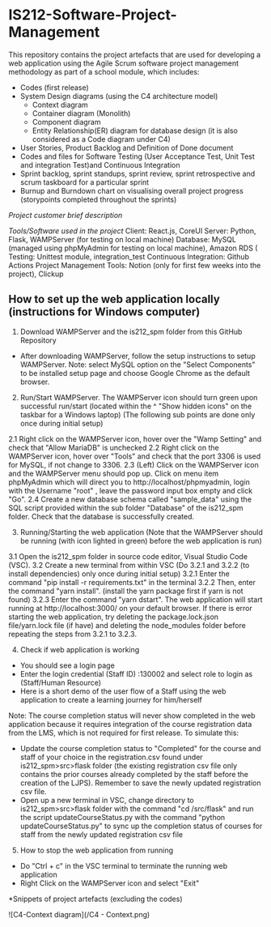 # IS212-Software-Project-Management

This repository contains the project artefacts that are used for developing a web application using the Agile Scrum software project management methodology as part of a school module, which includes:
- Codes (first release)
- System Design diagrams (using the C4 architecture model)
  - Context diagram
  - Container diagram (Monolith) 
  - Component diagram
  - Entity Relationship(ER) diagram for database design (it is also considered as a Code diagram under C4)
- User Stories, Product Backlog and Definition of Done document
- Codes and files for Software Testing (User Acceptance Test, Unit Test and integration Test)and Continuous Integration 
- Sprint backlog, sprint standups, sprint review, sprint retrospective and scrum taskboard for a particular sprint
- Burnup and Burndown chart on visualising overall project progress (storypoints completed throughout the sprints)

*Project customer brief description*


*Tools/Software used in the project*
Client: React.js, CoreUI
Server: Python, Flask, WAMPServer (for testing on local machine)
Database: MySQL (managed using phpMyAdmin for testing on local machine), Amazon RDS (
Testing: Unittest module, integration_test
Continuous Integration: Github Actions
Project Management Tools: Notion (only for first few weeks into the project), Clickup


## How to set up the web application locally (instructions for Windows computer)

1. Download WAMPServer and the is212_spm folder from this GitHub Repository
-  After downloading WAMPServer, follow the setup instructions to setup WAMPServer. Note: select MySQL option on the "Select Components" to be installed setup page and choose Google Chrome as the default browser. 

2. Run/Start WAMPServer. The WAMPServer icon should turn green upon successful run/start (located within the ^ "Show hidden icons" on the taskbar for a Windows laptop)
(The following sub points are done only once during initial setup)

2.1 Right click on the WAMPServer icon, hover over the "Wamp Setting" and check that "Allow MariaDB" is unchecked
2.2  Right click on the WAMPServer icon, hover over "Tools" and check that the port 3306 is used for MySQL, if not change to 3306.
2.3 (Left) Click on the WAMPServer icon and the WAMPServer menu should pop up. Click on menu item phpMyAdmin which will direct you to http://localhost/phpmyadmin, login with the Username "root" , leave the password input box empty and click "Go".
2.4 Create a new database schema called "sample_data" using the SQL script provided within the sub folder "Database" of the is212_spm folder. Check that the database is successfully created.

3. Running/Starting the web application
(Note that the WAMPServer should be running (with icon lighted in green) before the web application is run)

3.1 Open the is212_spm folder in source code editor, Visual Studio Code (VSC).
3.2 Create a new terminal from within VSC
  (Do 3.2.1 and 3.2.2 (to install dependencies) only once during initial setup)
  3.2.1 Enter the command "pip install -r requirements.txt" in the terminal 
  3.2.2 Then, enter the command "yarn install". (install the yarn package first if yarn is not found)
  3.2.3 Enter the command "yarn dstart". The web application will start running at http://localhost:3000/ on your default browser. If there is error starting the web application, try deleting the package.lock.json file/yarn.lock file (if have) and deleting the node_modules folder before repeating the steps from 3.2.1 to 3.2.3. 

4. Check if web application is working
- You should see a login page 
- Enter the login credential (Staff ID) :130002 and select role to login as (Staff/Human Resource)
- Here is a short demo of the user flow of a Staff using the web application to create a learning journey for him/herself

Note: The course completion status will never show completed in the web application because it requires integration of the course registration data from the LMS, which is not required for first release. To simulate this:
- Update the course completion status to "Completed" for the course and staff of your choice in the registration.csv found under is212_spm>src>flask folder (the existing registration csv file only contains the prior courses already completed by the staff before the creation of the LJPS). Remember to save the newly updated registration csv file.
- Open up a new terminal in VSC, change directory to is212_spm>src>flask folder with the command "cd /src/flask" and run the script updateCourseStatus.py with the command "python updateCourseStatus.py" to sync up the completion status of courses for staff from the newly updated registration csv file


5. How to stop the web application from running
- Do "Ctrl + c" in the VSC terminal to terminate the running web application 
- Right Click on the WAMPServer icon and select "Exit"



*Snippets of project artefacts (excluding the codes)

![C4-Context diagram](/C4 - Context.png)
